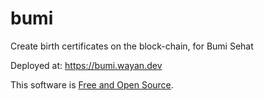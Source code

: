 # bumi
Create birth certificates on the block-chain, for Bumi Sehat

Deployed at: https://bumi.wayan.dev

This software is [Free and Open Source](https://github.com/limikael/bumi/blob/master/LICENSE.md).
